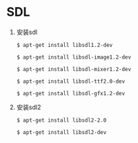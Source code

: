 # SDL

1. 安装sdl

    `$ apt-get install libsdl1.2-dev`

    `$ apt-get install libsdl-image1.2-dev`

    `$ apt-get install libsdl-mixer1.2-dev`

    `$ apt-get install libsdl-ttf2.0-dev`

    `$ apt-get install libsdl-gfx1.2-dev`

2. 安装sdl2

    `$ apt-get install libsdl2-2.0`

    `$ apt-get install libsdl2-dev`